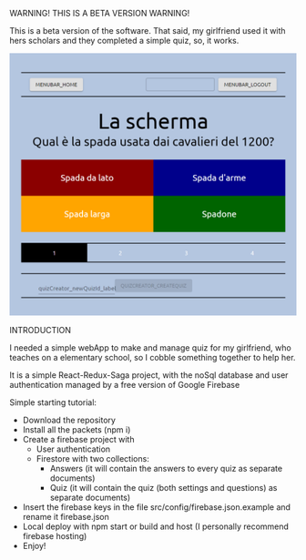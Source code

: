 WARNING! THIS IS A BETA VERSION WARNING!

This is a beta version of the software. That said, my girlfriend used it with hers scholars and they completed a simple quiz, so, it works.

![Screen02](readmeAssets/Screen02.png)

INTRODUCTION

I needed a simple webApp to make and manage quiz for my girlfriend, who teaches on a elementary school, so I cobble something together to help her.

It is a simple React-Redux-Saga project, with the noSql database and user authentication managed by a free version of Google Firebase

Simple starting tutorial:

- Download the repository
- Install all the packets (npm i)
- Create a firebase project with
  - User authentication
  - Firestore with two collections:
    - Answers (it will contain the answers to every quiz as separate documents)
    - Quiz (it will contain the quiz (both settings and questions) as separate documents)
- Insert the firebase keys in the file src/config/firebase.json.example and rename it firebase.json
- Local deploy with npm start or build and host (I personally recommend firebase hosting)
- Enjoy!
